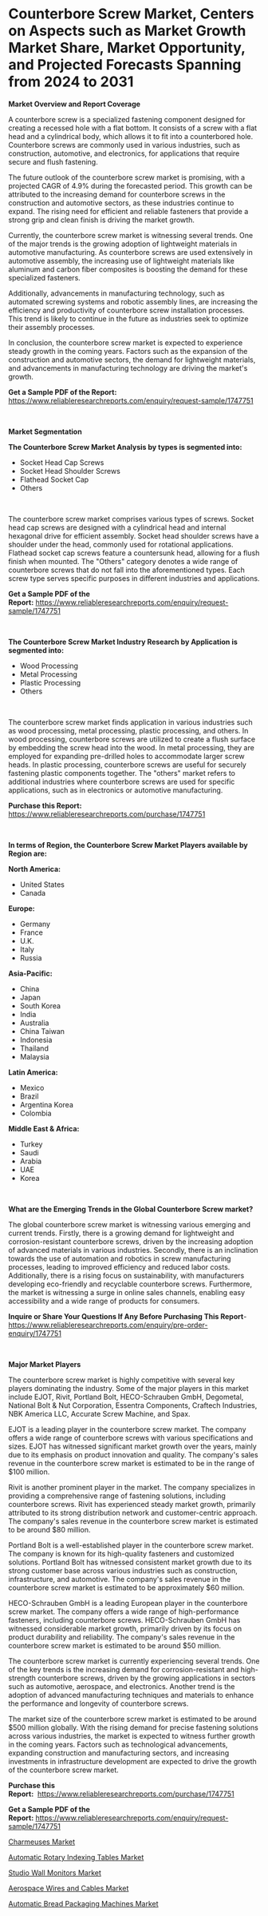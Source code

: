 <p><h1>Counterbore Screw Market, Centers on Aspects such as Market Growth Market Share, Market Opportunity, and Projected Forecasts Spanning from 2024 to 2031</h1></p><p><strong>Market Overview and Report Coverage</strong></p>
<p><p>A counterbore screw is a specialized fastening component designed for creating a recessed hole with a flat bottom. It consists of a screw with a flat head and a cylindrical body, which allows it to fit into a counterbored hole. Counterbore screws are commonly used in various industries, such as construction, automotive, and electronics, for applications that require secure and flush fastening.</p><p>The future outlook of the counterbore screw market is promising, with a projected CAGR of 4.9% during the forecasted period. This growth can be attributed to the increasing demand for counterbore screws in the construction and automotive sectors, as these industries continue to expand. The rising need for efficient and reliable fasteners that provide a strong grip and clean finish is driving the market growth.</p><p>Currently, the counterbore screw market is witnessing several trends. One of the major trends is the growing adoption of lightweight materials in automotive manufacturing. As counterbore screws are used extensively in automotive assembly, the increasing use of lightweight materials like aluminum and carbon fiber composites is boosting the demand for these specialized fasteners.</p><p>Additionally, advancements in manufacturing technology, such as automated screwing systems and robotic assembly lines, are increasing the efficiency and productivity of counterbore screw installation processes. This trend is likely to continue in the future as industries seek to optimize their assembly processes.</p><p>In conclusion, the counterbore screw market is expected to experience steady growth in the coming years. Factors such as the expansion of the construction and automotive sectors, the demand for lightweight materials, and advancements in manufacturing technology are driving the market's growth.</p></p>
<p><strong>Get a Sample PDF of the Report:</strong> <a href="https://www.reliableresearchreports.com/enquiry/request-sample/1747751">https://www.reliableresearchreports.com/enquiry/request-sample/1747751</a></p>
<p>&nbsp;</p>
<p><strong>Market Segmentation</strong></p>
<p><strong>The Counterbore Screw Market Analysis by types is segmented into:</strong></p>
<p><ul><li>Socket Head Cap Screws</li><li>Socket Head Shoulder Screws</li><li>Flathead Socket Cap</li><li>Others</li></ul></p>
<p>&nbsp;</p>
<p><p>The counterbore screw market comprises various types of screws. Socket head cap screws are designed with a cylindrical head and internal hexagonal drive for efficient assembly. Socket head shoulder screws have a shoulder under the head, commonly used for rotational applications. Flathead socket cap screws feature a countersunk head, allowing for a flush finish when mounted. The "Others" category denotes a wide range of counterbore screws that do not fall into the aforementioned types. Each screw type serves specific purposes in different industries and applications.</p></p>
<p><strong>Get a Sample PDF of the Report:</strong>&nbsp;<a href="https://www.reliableresearchreports.com/enquiry/request-sample/1747751">https://www.reliableresearchreports.com/enquiry/request-sample/1747751</a></p>
<p>&nbsp;</p>
<p><strong>The Counterbore Screw Market Industry Research by Application is segmented into:</strong></p>
<p><ul><li>Wood Processing</li><li>Metal Processing</li><li>Plastic Processing</li><li>Others</li></ul></p>
<p>&nbsp;</p>
<p><p>The counterbore screw market finds application in various industries such as wood processing, metal processing, plastic processing, and others. In wood processing, counterbore screws are utilized to create a flush surface by embedding the screw head into the wood. In metal processing, they are employed for expanding pre-drilled holes to accommodate larger screw heads. In plastic processing, counterbore screws are useful for securely fastening plastic components together. The "others" market refers to additional industries where counterbore screws are used for specific applications, such as in electronics or automotive manufacturing.</p></p>
<p><strong>Purchase this Report:</strong>&nbsp; <a href="https://www.reliableresearchreports.com/purchase/1747751">https://www.reliableresearchreports.com/purchase/1747751</a></p>
<p>&nbsp;</p>
<p><strong>In terms of Region, the Counterbore Screw Market Players available by Region are:</strong></p>
<p>
    <p> <strong> North America: </strong>
        <ul>
            <li>United States</li>
            <li>Canada</li>
        </ul>
        </p> 
    <p> <strong> Europe: </strong>
        <ul>
            <li>Germany</li>
            <li>France</li>
            <li>U.K.</li>
            <li>Italy</li>
            <li>Russia</li>
        </ul>
        </p> 
    <p> <strong> Asia-Pacific: </strong>
        <ul>
            <li>China</li>
            <li>Japan</li>
            <li>South Korea</li>
            <li>India</li>
            <li>Australia</li>
            <li>China Taiwan</li>
            <li>Indonesia</li>
            <li>Thailand</li>
            <li>Malaysia</li>
        </ul>
        </p> 
    <p> <strong> Latin America: </strong>
        <ul>
            <li>Mexico</li>
            <li>Brazil</li>
            <li>Argentina Korea</li>
            <li>Colombia</li>
        </ul>
        </p> 
    <p> <strong> Middle East & Africa: </strong>
        <ul>
            <li>Turkey</li>
            <li>Saudi</li>
            <li>Arabia</li>
            <li>UAE</li>
            <li>Korea</li>
        </ul>
    </p>
    </p>
<p>&nbsp;</p>
<p><strong>What are the Emerging Trends in the Global Counterbore Screw market?</strong></p>
<p><p>The global counterbore screw market is witnessing various emerging and current trends. Firstly, there is a growing demand for lightweight and corrosion-resistant counterbore screws, driven by the increasing adoption of advanced materials in various industries. Secondly, there is an inclination towards the use of automation and robotics in screw manufacturing processes, leading to improved efficiency and reduced labor costs. Additionally, there is a rising focus on sustainability, with manufacturers developing eco-friendly and recyclable counterbore screws. Furthermore, the market is witnessing a surge in online sales channels, enabling easy accessibility and a wide range of products for consumers.</p></p>
<p><strong>Inquire or Share Your Questions If Any Before Purchasing This Report</strong>- <a href="https://www.reliableresearchreports.com/enquiry/pre-order-enquiry/1747751">https://www.reliableresearchreports.com/enquiry/pre-order-enquiry/1747751</a></p>
<p>&nbsp;</p>
<p><strong>Major Market Players</strong></p>
<p><p>The counterbore screw market is highly competitive with several key players dominating the industry. Some of the major players in this market include EJOT, Rivit, Portland Bolt, HECO-Schrauben GmbH, Degometal, National Bolt & Nut Corporation, Essentra Components, Craftech Industries, NBK America LLC, Accurate Screw Machine, and Spax.</p><p>EJOT is a leading player in the counterbore screw market. The company offers a wide range of counterbore screws with various specifications and sizes. EJOT has witnessed significant market growth over the years, mainly due to its emphasis on product innovation and quality. The company's sales revenue in the counterbore screw market is estimated to be in the range of $100 million.</p><p>Rivit is another prominent player in the market. The company specializes in providing a comprehensive range of fastening solutions, including counterbore screws. Rivit has experienced steady market growth, primarily attributed to its strong distribution network and customer-centric approach. The company's sales revenue in the counterbore screw market is estimated to be around $80 million.</p><p>Portland Bolt is a well-established player in the counterbore screw market. The company is known for its high-quality fasteners and customized solutions. Portland Bolt has witnessed consistent market growth due to its strong customer base across various industries such as construction, infrastructure, and automotive. The company's sales revenue in the counterbore screw market is estimated to be approximately $60 million.</p><p>HECO-Schrauben GmbH is a leading European player in the counterbore screw market. The company offers a wide range of high-performance fasteners, including counterbore screws. HECO-Schrauben GmbH has witnessed considerable market growth, primarily driven by its focus on product durability and reliability. The company's sales revenue in the counterbore screw market is estimated to be around $50 million.</p><p>The counterbore screw market is currently experiencing several trends. One of the key trends is the increasing demand for corrosion-resistant and high-strength counterbore screws, driven by the growing applications in sectors such as automotive, aerospace, and electronics. Another trend is the adoption of advanced manufacturing techniques and materials to enhance the performance and longevity of counterbore screws.</p><p>The market size of the counterbore screw market is estimated to be around $500 million globally. With the rising demand for precise fastening solutions across various industries, the market is expected to witness further growth in the coming years. Factors such as technological advancements, expanding construction and manufacturing sectors, and increasing investments in infrastructure development are expected to drive the growth of the counterbore screw market.</p></p>
<p><strong>Purchase this Report:</strong>&nbsp;&nbsp;<a href="https://www.reliableresearchreports.com/purchase/1747751">https://www.reliableresearchreports.com/purchase/1747751</a></p>
<p></p>
<p><strong>Get a Sample PDF of the Report:</strong>&nbsp;<a href="https://www.reliableresearchreports.com/enquiry/request-sample/1747751">https://www.reliableresearchreports.com/enquiry/request-sample/1747751</a></p>
<p><p><a href="https://medium.com/@patriciahanson2013/charmeuses-market-comprehensive-assessment-by-type-application-and-geography-89dcde00206e">Charmeuses Market</a></p><p><a href="https://issuu.com/reportprime-2/docs/automatic-rotary-indexing-tables-market-size-2030.">Automatic Rotary Indexing Tables Market</a></p><p><a href="https://github.com/rexevange/Market-Research-Report-List-2/blob/main/studio-wall-monitors-market.md">Studio Wall Monitors Market</a></p><p><a href="https://github.com/lilstefpacute/Market-Research-Report-List-2/blob/main/aerospace-wires-and-cables-market.md">Aerospace Wires and Cables Market</a></p><p><a href="https://issuu.com/reportprime-2/docs/automatic-bread-packaging-machines-market-size-203">Automatic Bread Packaging Machines Market</a></p></p>